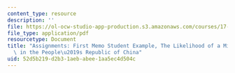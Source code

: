 ```yaml
---
content_type: resource
description: ''
file: https://ol-ocw-studio-app-production.s3.amazonaws.com/courses/17-s916-all-the-presidents-generals-civil-military-relations-in-the-us-and-beyond-january-iap-2020/52d5b219d2b31aebabee1aa5ec4d504c_MIT17_S916IAP20_Example1.pdf
file_type: application/pdf
resourcetype: Document
title: "Assignments: First Memo Student Example, The Likelihood of a Military Coup\
  \ in the People\u2019s Republic of China"
uid: 52d5b219-d2b3-1aeb-abee-1aa5ec4d504c
---
```

